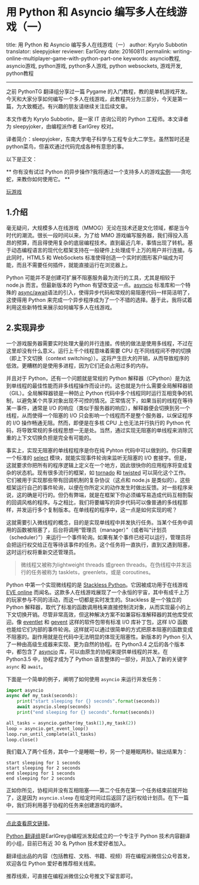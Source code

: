 # 用 Python 和 Asyncio 编写多人在线游戏（一）

title: 用 Python 和 Asyncio 编写多人在线游戏（一）
author: Kyrylo Subbotin
translator: sleepyjoker
reviewer: EarlGrey
date: 20160811
permalink: writing-online-multiplayer-game-with-python-part-one
keywords: asyncio教程, asyncio游戏, python游戏, python多人游戏, python websockets, 游戏开发, python教程

***

之前 PythonTG 翻译组分享过一篇 Pygame 的入门教程，教的是单机游戏开发。今天和大家分享如何编写一个多人在线游戏，此教程共分为三部分，今天是第一篇，为大致概述。有兴趣的朋友请继续关注后续文章。

本文作者为 Kyrylo Subbotin，是一家 IT 咨询公司的 Python 工程师。本文译者为 sleepyjoker，由编程派作者 EarlGrey 校对。

译者简介：sleepyjoker，东南大学电子科学与工程专业大二学生。虽然暂时还是python菜鸟，但喜欢通过代码完成各种有意思的事。

以下是正文：


** 你有没有试过 Python 的异步操作?我将通过一个支持多人的游戏[实例](http://snakepit-game.com/)——贪吃蛇，来教你如何使用它。 **

[玩游戏](http://snakepit-game.com/)

## 1.介绍

毫无疑问，大规模多人在线游戏（MMOG）无论在技术还是文化领域，都是当今时代的潮流。很长一段时间以来，为了给 MMO 游戏编写服务器，我们得投入高昂的预算，而且得使用复杂的底层编程技术。直到最近几年，事情出现了转机。基于动态编程语言的现代化框架支持在一般硬件上处理成千上万的用户并行连接。与此同时，HTML5 和 WebSockets 标准使得创造一个实时的图形客户端成为可能，而且不需要任何插件，就能直接运行在浏览器上。

Python 可能并不是创建可扩展不阻塞服务最为流行的工具，尤其是相较于 node.js 而言。但最新版本的 Python 有望改变这一点。[asyncio](https://docs.python.org/3/whatsnew/3.5.html#whatsnew-pep-492) 标准库和一个特殊的 [async/await](https://docs.python.org/3/whatsnew/3.5.html#whatsnew-pep-492)语法的引入，使得异步代码和常规的易阻塞代码一样简洁明了，这使得用 Python 来完成一个异步程序成为了一个不错的选择。基于此，我将试着利用这些新特性来展示如何编写多人在线游戏。

## 2.实现异步

一个游戏服务器需要实时处理大量的并行连接。传统的做法是使用多线程，不过在这里却没有什么意义。运行上千个线程意味着需要 CPU 在不同线程间不停的切换（即上下文切换（context switching））。这将产生巨大的开销，从而导致程序的低效。更糟糕的是使用多进程，因为它们还会占用过多的内存。

并且对于 Python，还有一个问题就是常规的 Python 解释器（CPython）是为达到单线程的最佳性能而非多线程操作而设计的。这也就是为什么需要全局解释器锁（GIL）。全局解释器锁是一种防止 Python 代码中多个线程同时运行互相竞争的机制，以避免某个共享对象出现不可控的情况。正常情况下，如果当前的线程在等待某一事件，通常是 I/O 的响应（类似于服务器的响应），解释器便会切换到另一个线程，从而使得一个阻塞的 I/O 只会影响一个线程而不是整个服务器，以保证程序的 I/O 操作畅通无阻。然而，即便是在多核 CPU 上也无法并行执行的 Python 代码，将导致常规的多线程思想一无是处。当然，通过实现无阻塞的单线程来消除沉重的上下文切换负担是完全有可能的。

事实上，实现无阻塞的单线程程序是你在纯 Pyhton 代码中可以做到的。你只需要一个标准的 [select](https://docs.python.org/2/library/select.html) 模块，就能实现事件轮询来监听无阻塞的 I/O 套接字。但是，这就要求你把所有的程序逻辑上定义在一个地方，因此很快你的应用程序将变成复杂的状态机。现有很多流行的框架，如 [tornado](http://www.tornadoweb.org/en/stable/) 和 [twisted](http://twistedmatrix.com/trac/) 可以简化这个工作。它们被用于实现那些带有回调机制的复杂协议（这点和 node.js 是类似的）。这些框架运行自己的事件轮询，以便在你所定义的动作发生时做出反馈。对一些程序来说，这的确是可行的。但仍有弊端，就是在框架下你必须编写易造成代码互相割裂的回调风格的程序。与之相比，我们将要编写的异步代码可以像普通的多线程那样，并发运行多个复制版本。在单线程的程序中，这一点是如何实现的呢？

这就需要引入微线程的概念，目的是实现单线程中并发执行任务。当某个任务中调用的函数被阻塞了，后台将调用“管理员（manager）”（或者叫“计划员（scheduler）”）来运行一个事件轮询。如果有某个事件已经可以运行，管理员将会把运行权交给正在等待该事件的任务。这个任务将一直执行，直到又遇到阻塞，这时运行权将重新交还管理员。

> 微线程又被称为lightweight threads 或green threads。在伪线程中并发运行的任务被称为 tasklets，greenlets，或是 coroutines。

Python 中第一个实现微线程的是 [Stackless Python](https://bitbucket.org/stackless-dev/stackless/wiki/Home)。它因被成功用于在线游戏 [EVE online](https://www.eveonline.com) 而闻名。这款多人在线游戏展现了一个永恒的宇宙，其中有成千上万的玩家参与不同的活动，而这一切都是实时发生的。Stackless 是一个独立的 Python 解释器，取代了标准的函数调用栈来直接控制流对象，从而实现最小的上下文切换开销。尽管非常高效，但这种解决方案不如兼容标准解释器的其他库受欢迎。像 [eventlet](http://eventlet.net) 和 [gevent](http://www.gevent.org) 这样的软件包带有标准 I/O 库补丁包，这样 I/O 函数也能给它们内部的事件轮询。这样就可以通过很简单的方式把原本阻塞的函数变成不阻塞的。副作用就是在代码中无法明显的体现无阻塞性。新版本的 Python 引入了一种由高级生成器来实现、更为自然的协程。在 Python3.4 之后的各个版本中，都包含了 [asyncio](https://docs.python.org/3/library/asyncio.html) 库，可以由原生的协程来提供单线程的并发。在 Python3.5 中，协程才成为了 Python 语言整体的一部分，并加入了新的关键字 `async` 和 `await`。

下面是一个简单的例子，阐明了如何使用 `asyncio` 来运行并发任务：

```python
import asyncio
async def my_task(seconds):
    print("start sleeping for {} seconds".format(seconds))
    await asyncio.sleep(seconds)
    print("end sleeping for {} seconds".format(seconds))

all_tasks = asyncio.gather(my_task(1),my_task(2))
loop = asyncio.get_event_loop()
loop.run_until_complete(all_tasks)
loop.close()
```

我们载入了两个任务，其中一个是睡眠一秒，另一个是睡眠两秒。输出结果为：

```
start sleeping for 1 seconds
start sleeping for 2 seconds
end sleeping for 1 seconds
end sleeping for 2 seconds
```

正如你所见，协程间并没有互相阻塞——第二个任务在第一个任务结束前就开始了，这是因为 `asyncio.sleep` 在给定时间过后返回了运行权给计划员。在下一篇中，我们将利用基于协程的任务来创建游戏的循环。

***

[点此查看原文链接](https://7webpages.com/blog/writing-online-multiplayer-game-with-python-asyncio-getting-asynchronous/)。

[Python 翻译组](https://github.com/PythonTG)是EarlGrey@编程派发起成立的一个专注于 Python 技术内容翻译的小组，目前已有近 30 名 Python 技术爱好者加入。

翻译组出品的内容（包括教程、文档、书籍、视频）将在编程派微信公众号首发，欢迎各位 Python 爱好者推荐相关线索。

推荐线索，可直接在编程派微信公众号推文下留言即可。









